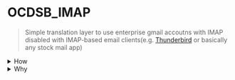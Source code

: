 # OCDSB_IMAP

> Simple translation layer to use enterprise gmail accoutns with IMAP disabled with IMAP-based email clients(e.g. [Thunderbird](https://www.thunderbird.net) or basically any stock mail app)

<details>
  <summary>How</summary>
1. Clone or otherwise download the repository contents

2. Install the latest [Node.js LTS](https://nodejs.org/en) for your operating system

3. Install Node.js modules with `npm install`

4. Open [Google Apps Script](https://script.google.com) with the Google account you plan to use for email

5. Create a new project

6. Paste the contents of `appsScript.gs`

7. Click `deploy` and deploy as a `web app` with access set to `anyone`

8. Copy the public url. Do not share it with anyone you don't want to give full access to your email account.

9. Run the script once with `node index`

10. Paste it into the  `"url"` field in the newly created `config.json`

11. Run the script again and set up your email client with the provided credentials


**IMPORTANT: This server is intended to run exclusively on your local machine as it does not implement authentication. For use with multiple computers, set up the server independently on each one. Multiple servers on the same account can share an Apps Script project.**

</details>


<details>
  <summary>
    Why
  </summary>

  - Third-party email clients allow you to read email offline, and often have more features and integrate better with your OS than GMail.

  - The GMail webapp on OCDSB google accounts essentially functions as a keylogger due to the board's use of [Google Vault](https://support.google.com/vault/answer/2462365?hl=en). This allows the board to read deleted emails, drafts, and even deleted unsaved drafts. This script circumvents the client-side keylogger, though the board will still be able to read your sent emails if you don't [encrypt them with PGP](https://www.openpgp.org/)

</details>
